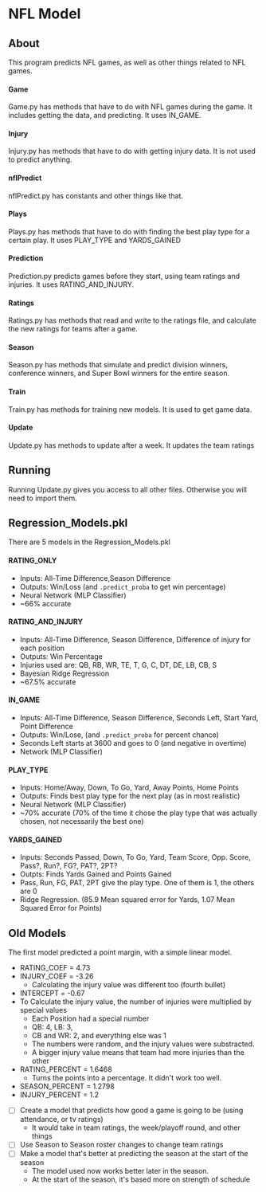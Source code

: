 # NFL Model
## About
This program predicts NFL games, as well as other things related to NFL games.
#### Game
Game.py has methods that have to do with NFL games during the game. It includes getting the data, and predicting. It uses IN_GAME. 
#### Injury
Injury.py has methods that have to do with getting injury data. It is not used to predict anything.
#### nflPredict
nflPredict.py has constants and other things like that. 
#### Plays
Plays.py has methods that have to do with finding the best play type for a certain play. It uses PLAY_TYPE and YARDS_GAINED
#### Prediction
Prediction.py predicts games before they start, using team ratings and injuries. It uses RATING_AND_INJURY.
#### Ratings
Ratings.py has methods that read and write to the ratings file, and calculate the new ratings for teams after a game.
#### Season
Season.py has methods that simulate and predict division winners, conference winners, and Super Bowl winners for the entire season.
#### Train
Train.py has methods for training new models. It is used to get game data. 
#### Update
Update.py has methods to update after a week. It updates the team ratings

## Running
Running Update.py gives you access to all other files. Otherwise you will need to import them. 


## Regression_Models.pkl
There are 5 models in the Regression_Models.pkl
#### RATING_ONLY 
* Inputs: All-Time Difference,Season Difference 
* Outputs: Win/Loss (and `.predict_proba` to get win percentage)
* Neural Network (MLP Classifier)   
* ~66% accurate

#### RATING_AND_INJURY
* Inputs: All-Time Difference, Season Difference, Difference of injury for each position
* Outputs: Win Percentage
* Injuries used are: QB, RB, WR, TE, T, G, C, DT, DE, LB, CB, S
* Bayesian Ridge Regression  
* ~67.5% accurate

#### IN_GAME
* Inputs: All-Time Difference, Season Difference, Seconds Left, Start Yard, Point Difference
* Outputs: Win/Lose, (and `.predict_proba` for percent chance)
* Seconds Left starts at 3600 and goes to 0 (and negative in overtime)
*  Network (MLP Classifier)

#### PLAY_TYPE
* Inputs: Home/Away, Down, To Go, Yard, Away Points, Home Points
* Outputs: Finds best play type for the next play (as in most realistic)
* Neural Network (MLP Classifier) 
* ~70% accurate (70% of the time it chose the play type that was actually chosen, not necessarily the best one)

#### YARDS_GAINED
* Inputs: Seconds Passed, Down, To Go, Yard, Team Score, Opp. Score, Pass?, Run?, FG?, PAT?, 2PT?
* Outpts: Finds Yards Gained and Points Gained
* Pass, Run, FG, PAT, 2PT give the play type. One of them is 1, the others are 0
* Ridge Regression. (85.9 Mean squared error for Yards, 1.07 Mean Squared Error for Points)

## Old Models
The first model predicted a point margin, with a simple linear model.
* RATING_COEF = 4.73
* INJURY_COEF = -3.26
  * Calculating the injury value was different too (fourth bullet)
* INTERCEPT = -0.67
* To Calculate the injury value, the number of injuries were multiplied by special values
  * Each Position had a special number
  * QB: 4, LB: 3,
  * CB and WR: 2, and everything else was 1
  * The numbers were random, and the injury values were substracted.
  * A bigger injury value means that team had more injuries than the other
* RATING_PERCENT = 1.6468
  * Turns the points into a percentage. It didn't work too well. 
* SEASON_PERCENT = 1.2798
* INJURY_PERCENT = 1.2

 - [ ] Create a model that predicts how good a game is going to be (using attendance, or tv ratings)
   - It would take in team ratings, the week/playoff round, and other things
 - [ ] Use Season to Season roster changes to change team ratings
 - [ ] Make a model that's better at predicting the season at the start of the season
   - The model used now works better later in the season. 
   - At the start of the season, it's based more on strength of schedule
